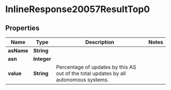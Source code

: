 # InlineResponse20057ResultTop0

## Properties
Name | Type | Description | Notes
------------ | ------------- | ------------- | -------------
**asName** | **String** |  | 
**asn** | **Integer** |  | 
**value** | **String** | Percentage of updates by this AS out of the total updates by all autonomous systems. | 
